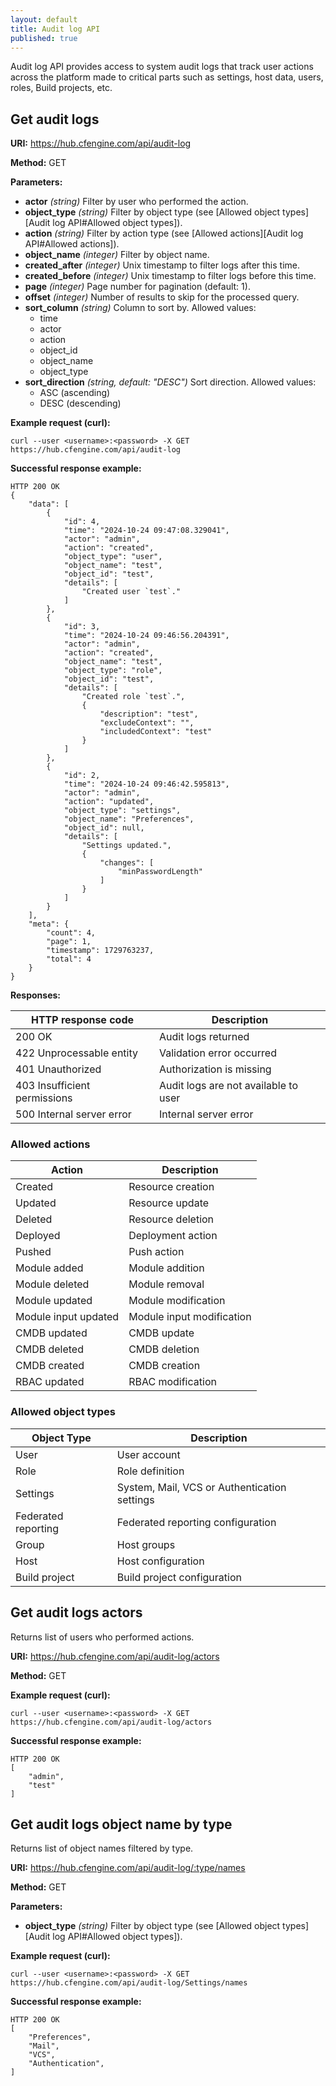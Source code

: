 ```yaml
---
layout: default
title: Audit log API
published: true
---
```


Audit log API provides access to system audit logs that track user actions across the platform made to critical parts
such as settings, host data, users, roles, Build projects, etc.

## Get audit logs

**URI:** https://hub.cfengine.com/api/audit-log

**Method:** GET

**Parameters:**

* **actor** *(string)*
  Filter by user who performed the action.
* **object_type** *(string)*
  Filter by object type (see [Allowed object types][Audit log API#Allowed object types]).
* **action** *(string)*
  Filter by action type (see [Allowed actions][Audit log API#Allowed actions]).
* **object_name** *(integer)*
  Filter by object name.
* **created_after** *(integer)*
  Unix timestamp to filter logs after this time.
* **created_before** *(integer)*
  Unix timestamp to filter logs before this time.
* **page** *(integer)*
  Page number for pagination (default: 1).
* **offset** *(integer)*
    Number of results to skip for the processed query.
* **sort_column** *(string)*
    Column to sort by. Allowed values:
    * time
    * actor
    * action
    * object_id
    * object_name
    * object_type
* **sort_direction** *(string, default: "DESC")*
  Sort direction. Allowed values:
    * ASC (ascending)
    * DESC (descending)

**Example request (curl):**

```console
curl --user <username>:<password> -X GET https://hub.cfengine.com/api/audit-log
```

**Successful response example:**

```
HTTP 200 OK
{
    "data": [
        {
            "id": 4,
            "time": "2024-10-24 09:47:08.329041",
            "actor": "admin",
            "action": "created",
            "object_type": "user",
            "object_name": "test",
            "object_id": "test",
            "details": [
                "Created user `test`."
            ]
        },
        {
            "id": 3,
            "time": "2024-10-24 09:46:56.204391",
            "actor": "admin",
            "action": "created",
            "object_name": "test",
            "object_type": "role",
            "object_id": "test",
            "details": [
                "Created role `test`.",
                {
                    "description": "test",
                    "excludeContext": "",
                    "includedContext": "test"
                }
            ]
        },
        {
            "id": 2,
            "time": "2024-10-24 09:46:42.595813",
            "actor": "admin",
            "action": "updated",
            "object_type": "settings",
            "object_name": "Preferences",
            "object_id": null,
            "details": [
                "Settings updated.",
                {
                    "changes": [
                        "minPasswordLength"
                    ]
                }
            ]
        }
    ],
    "meta": {
        "count": 4,
        "page": 1,
        "timestamp": 1729763237,
        "total": 4
    }
}
```

**Responses:**

| HTTP response code           | Description                          |
|------------------------------|--------------------------------------|
| 200 OK                       | Audit logs returned                  |
| 422 Unprocessable entity     | Validation error occurred            |
| 401 Unauthorized             | Authorization is missing             |
| 403 Insufficient permissions | Audit logs are not available to user |
| 500 Internal server error    | Internal server error                |


### Allowed actions

| Action               | Description               |
|----------------------|---------------------------|
| Created              | Resource creation         |
| Updated              | Resource update           |
| Deleted              | Resource deletion         |
| Deployed             | Deployment action         |
| Pushed               | Push action               |
| Module added         | Module addition           |
| Module deleted       | Module removal            |
| Module updated       | Module modification       |
| Module input updated | Module input modification |
| CMDB updated         | CMDB update               |
| CMDB deleted         | CMDB deletion             |
| CMDB created         | CMDB creation             |
| RBAC updated         | RBAC modification         |

### Allowed object types

| Object Type         | Description                                  |
|---------------------|----------------------------------------------|
| User                | User account                                 |
| Role                | Role definition                              |
| Settings            | System, Mail, VCS or Authentication settings |
| Federated reporting | Federated reporting configuration            |
| Group               | Host groups                                  |
| Host                | Host configuration                           |
| Build project       | Build project configuration                  |


## Get audit logs actors

Returns list of users who performed actions.

**URI:** https://hub.cfengine.com/api/audit-log/actors

**Method:** GET

**Example request (curl):**

```console
curl --user <username>:<password> -X GET https://hub.cfengine.com/api/audit-log/actors
```

**Successful response example:**

```
HTTP 200 OK
[
    "admin",
    "test"
]
```

## Get audit logs object name by type

Returns list of object names filtered by type.

**URI:** https://hub.cfengine.com/api/audit-log/:type/names

**Method:** GET

**Parameters:**

* **object_type** *(string)*
  Filter by object type (see [Allowed object types][Audit log API#Allowed object types]).

**Example request (curl):**

```console
curl --user <username>:<password> -X GET https://hub.cfengine.com/api/audit-log/Settings/names
```

**Successful response example:**

```
HTTP 200 OK
[
    "Preferences",
    "Mail",
    "VCS",
    "Authentication",
]
```
